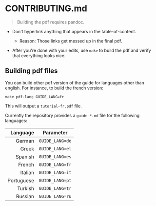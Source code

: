 # CONTRIBUTING.md

> Building the pdf requires pandoc.

- Don't hyperlink anything that appears in the table-of-content.
  * Reason: Those links get messed up in the final pdf.

- After you're done with your edits, use `make` to build the pdf and
  verify that everything looks nice.

## Building pdf files

You can build other pdf version of the guide for languages other than
english. For instance, to build the french version:

    make pdf-lang GUIDE_LANG=fr

This will output a `tutorial-fr.pdf` file.

Currently the repository provides a `guide-*.md` file for the following
languages:

 Language   | Parameter
 ---------: | -------------
 German     | `GUIDE_LANG=de`
 Greek      | `GUIDE_LANG=el`
 Spanish    | `GUIDE_LANG=es`
 French     | `GUIDE_LANG=fr`
 Italian    | `GUIDE_LANG=it`
 Portuguese | `GUIDE_LANG=pt`
 Turkish    | `GUIDE_LANG=tr`
 Russian    | `GUIDE_LANG=ru`
